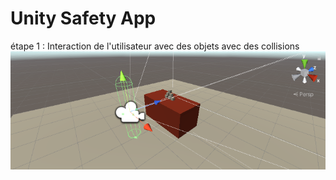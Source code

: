 # Unity Safety App

étape 1 : Interaction de l'utilisateur avec des objets avec des collisions
![Interaction](Images/interaction.png)
